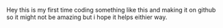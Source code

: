 Hey this is my first time coding something like this and making it on github so it might not be amazing but i hope it helps eithier way.

